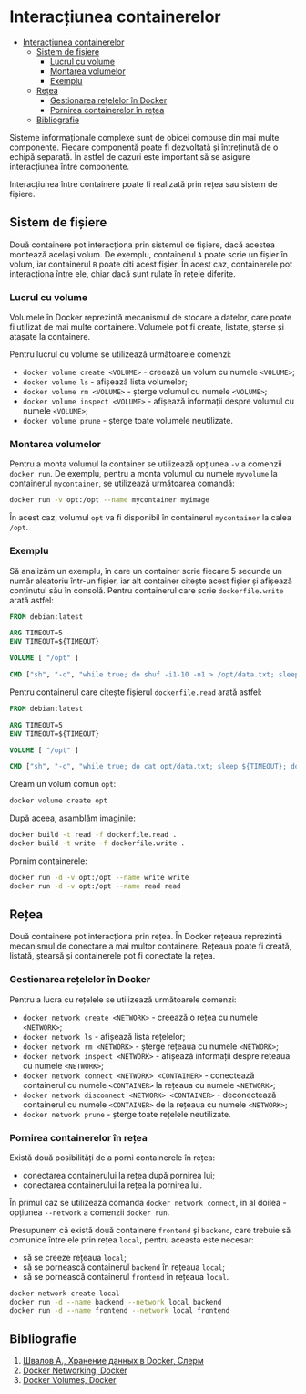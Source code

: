 # Interacțiunea containerelor

- [Interacțiunea containerelor](#interacțiunea-containerelor)
  - [Sistem de fișiere](#sistem-de-fișiere)
    - [Lucrul cu volume](#lucrul-cu-volume)
    - [Montarea volumelor](#montarea-volumelor)
    - [Exemplu](#exemplu)
  - [Rețea](#rețea)
    - [Gestionarea rețelelor în Docker](#gestionarea-rețelelor-în-docker)
    - [Pornirea containerelor în rețea](#pornirea-containerelor-în-rețea)
  - [Bibliografie](#bibliografie)

Sisteme informaționale complexe sunt de obicei compuse din mai multe componente. Fiecare componentă poate fi dezvoltată și întreținută de o echipă separată. În astfel de cazuri este important să se asigure interacțiunea între componente.

Interacțiunea între containere poate fi realizată prin rețea sau sistem de fișiere.

## Sistem de fișiere

Două containere pot interacționa prin sistemul de fișiere, dacă acestea montează același volum. De exemplu, containerul `A` poate scrie un fișier în volum, iar containerul `B` poate citi acest fișier. În acest caz, containerele pot interacționa între ele, chiar dacă sunt rulate în rețele diferite.

### Lucrul cu volume

Volumele în Docker reprezintă mecanismul de stocare a datelor, care poate fi utilizat de mai multe containere. Volumele pot fi create, listate, șterse și atașate la containere.

Pentru lucrul cu volume se utilizează următoarele comenzi:

- `docker volume create <VOLUME>` - creează un volum cu numele `<VOLUME>`;
- `docker volume ls` - afișează lista volumelor;
- `docker volume rm <VOLUME>` - șterge volumul cu numele `<VOLUME>`;
- `docker volume inspect <VOLUME>` - afișează informații despre volumul cu numele `<VOLUME>`;
- `docker volume prune` - șterge toate volumele neutilizate.

### Montarea volumelor

Pentru a monta volumul la container se utilizează opțiunea `-v` a comenzii `docker run`. De exemplu, pentru a monta volumul cu numele `myvolume` la containerul `mycontainer`, se utilizează următoarea comandă:

```bash
docker run -v opt:/opt --name mycontainer myimage
```

În acest caz, volumul `opt` va fi disponibil în containerul `mycontainer` la calea `/opt`.

### Exemplu

Să analizăm un exemplu, în care un container scrie fiecare 5 secunde un număr aleatoriu într-un fișier, iar alt container citește acest fișier și afișează conținutul său în consolă. Pentru containerul care scrie `dockerfile.write` arată astfel:

```Dockerfile
FROM debian:latest

ARG TIMEOUT=5
ENV TIMEOUT=${TIMEOUT}

VOLUME [ "/opt" ]

CMD ["sh", "-c", "while true; do shuf -i1-10 -n1 > /opt/data.txt; sleep ${TIMEOUT}; done"]
```

Pentru containerul care citește fișierul `dockerfile.read` arată astfel:

```Dockerfile
FROM debian:latest

ARG TIMEOUT=5
ENV TIMEOUT=${TIMEOUT}

VOLUME [ "/opt" ]

CMD ["sh", "-c", "while true; do cat opt/data.txt; sleep ${TIMEOUT}; done"]
```

Creăm un volum comun `opt`:

```bash
docker volume create opt
```

După aceea, asamblăm imaginile:

```bash
docker build -t read -f dockerfile.read .
docker build -t write -f dockerfile.write .
```

Pornim containerele:

```bash
docker run -d -v opt:/opt --name write write
docker run -d -v opt:/opt --name read read
```

## Rețea

Două containere pot interacționa prin rețea. În Docker rețeaua reprezintă mecanismul de conectare a mai multor containere. Rețeaua poate fi creată, listată, ștearsă și containerele pot fi conectate la rețea.

### Gestionarea rețelelor în Docker

Pentru a lucra cu rețelele se utilizează următoarele comenzi:

- `docker network create <NETWORK>` - creează o rețea cu numele `<NETWORK>`;
- `docker network ls` - afișează lista rețelelor;
- `docker network rm <NETWORK>` - șterge rețeaua cu numele `<NETWORK>`;
- `docker network inspect <NETWORK>` - afișează informații despre rețeaua cu numele `<NETWORK>`;
- `docker network connect <NETWORK> <CONTAINER>` - conectează containerul cu numele `<CONTAINER>` la rețeaua cu numele `<NETWORK>`;
- `docker network disconnect <NETWORK> <CONTAINER>` - deconectează containerul cu numele `<CONTAINER>` de la rețeaua cu numele `<NETWORK>`;
- `docker network prune` - șterge toate rețelele neutilizate.

### Pornirea containerelor în rețea

Există două posibilități de a porni containerele în rețea:

- conectarea containerului la rețea după pornirea lui;
- conectarea containerului la rețea la pornirea lui.

În primul caz se utilizează comanda `docker network connect`, în al doilea - opțiunea `--network` a comenzii `docker run`.

Presupunem că există două containere `frontend` și `backend`, care trebuie să comunice între ele prin rețea `local`, pentru aceasta este necesar:

- să se creeze rețeaua `local`;
- să se pornească containerul `backend` în rețeaua `local`;
- să se pornească containerul `frontend` în rețeaua `local`.

```bash
docker network create local
docker run -d --name backend --network local backend
docker run -d --name frontend --network local frontend
```

## Bibliografie

1. [Швалов А., Хранение данных в Docker, Слерм](https://slurm.io/blog/tpost/i5ikrm9fj1-hranenie-dannih-v-docker)
2. [Docker Networking, Docker](https://docs.docker.com/network/)
3. [Docker Volumes, Docker](https://docs.docker.com/storage/volumes/)
